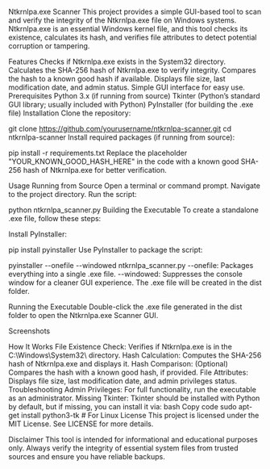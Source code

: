 Ntkrnlpa.exe Scanner
This project provides a simple GUI-based tool to scan and verify the integrity of the Ntkrnlpa.exe file on Windows systems. Ntkrnlpa.exe is an essential Windows kernel file, and this tool checks its existence, calculates its hash, and verifies file attributes to detect potential corruption or tampering.

Features
Checks if Ntkrnlpa.exe exists in the System32 directory.
Calculates the SHA-256 hash of Ntkrnlpa.exe to verify integrity.
Compares the hash to a known good hash if available.
Displays file size, last modification date, and admin status.
Simple GUI interface for easy use.
Prerequisites
Python 3.x (if running from source)
Tkinter (Python’s standard GUI library; usually included with Python)
PyInstaller (for building the .exe file)
Installation
Clone the repository:


git clone https://github.com/yourusername/ntkrnlpa-scanner.git
cd ntkrnlpa-scanner
Install required packages (if running from source):


pip install -r requirements.txt
Replace the placeholder "YOUR_KNOWN_GOOD_HASH_HERE" in the code with a known good SHA-256 hash of Ntkrnlpa.exe for better verification.

Usage
Running from Source
Open a terminal or command prompt.
Navigate to the project directory.
Run the script:


python ntkrnlpa_scanner.py
Building the Executable
To create a standalone .exe file, follow these steps:

Install PyInstaller:


pip install pyinstaller
Use PyInstaller to package the script:


pyinstaller --onefile --windowed ntkrnlpa_scanner.py
--onefile: Packages everything into a single .exe file.
--windowed: Suppresses the console window for a cleaner GUI experience.
The .exe file will be created in the dist folder.

Running the Executable
Double-click the .exe file generated in the dist folder to open the Ntkrnlpa.exe Scanner GUI.

Screenshots

How It Works
File Existence Check: Verifies if Ntkrnlpa.exe is in the C:\Windows\System32\ directory.
Hash Calculation: Computes the SHA-256 hash of Ntkrnlpa.exe and displays it.
Hash Comparison: (Optional) Compares the hash with a known good hash, if provided.
File Attributes: Displays file size, last modification date, and admin privileges status.
Troubleshooting
Admin Privileges: For full functionality, run the executable as an administrator.
Missing Tkinter: Tkinter should be installed with Python by default, but if missing, you can install it via:
bash
Copy code
sudo apt-get install python3-tk  # For Linux
License
This project is licensed under the MIT License. See LICENSE for more details.

Disclaimer
This tool is intended for informational and educational purposes only. Always verify the integrity of essential system files from trusted sources and ensure you have reliable backups.
